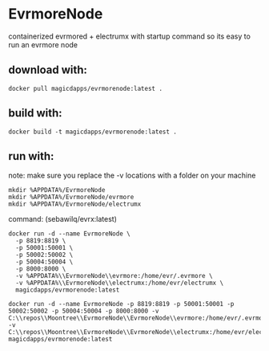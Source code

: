 # EvrmoreNode
containerized evrmored + electrumx with startup command so its easy to run an evrmore node

## download with:
```
docker pull magicdapps/evrmorenode:latest .
```

## build with:
```
docker build -t magicdapps/evrmorenode:latest .
```

## run with:
note: make sure you replace the -v locations with a folder on your machine
```
mkdir %APPDATA%/EvrmoreNode
mkdir %APPDATA%/EvrmoreNode/evrmore
mkdir %APPDATA%/EvrmoreNode/electrumx
```
command: (sebawilq/evrx:latest)
```
docker run -d --name EvrmoreNode \
  -p 8819:8819 \
  -p 50001:50001 \
  -p 50002:50002 \
  -p 50004:50004 \
  -p 8000:8000 \
  -v %APPDATA%\\EvrmoreNode\\evrmore:/home/evr/.evrmore \
  -v %APPDATA%\\EvrmoreNode\\electrumx:/home/evr/electrumx \
  magicdapps/evrmorenode:latest

docker run -d --name EvrmoreNode -p 8819:8819 -p 50001:50001 -p 50002:50002 -p 50004:50004 -p 8000:8000 -v C:\\repos\\Moontree\\EvrmoreNode\\EvrmoreNode\\evrmore:/home/evr/.evrmore -v C:\\repos\\Moontree\\EvrmoreNode\\EvrmoreNode\\electrumx:/home/evr/electrumx magicdapps/evrmorenode:latest
```
